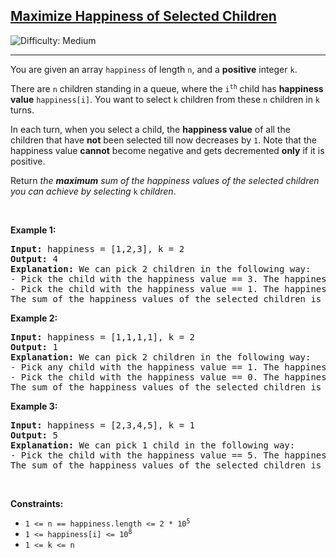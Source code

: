 <h2><a href="https://leetcode.com/problems/maximize-happiness-of-selected-children">Maximize Happiness of Selected Children</a></h2> <img src='https://img.shields.io/badge/Difficulty-Medium-orange' alt='Difficulty: Medium' /><hr><p>You are given an array <code>happiness</code> of length <code>n</code>, and a <strong>positive</strong> integer <code>k</code>.</p>

<p>There are <code>n</code> children standing in a queue, where the <code>i<sup>th</sup></code> child has <strong>happiness value</strong> <code>happiness[i]</code>. You want to select <code>k</code> children from these <code>n</code> children in <code>k</code> turns.</p>

<p>In each turn, when you select a child, the <strong>happiness value</strong> of all the children that have <strong>not</strong> been selected till now decreases by <code>1</code>. Note that the happiness value <strong>cannot</strong> become negative and gets decremented <strong>only</strong> if it is positive.</p>

<p>Return <em>the <strong>maximum</strong> sum of the happiness values of the selected children you can achieve by selecting </em><code>k</code> <em>children</em>.</p>

<p>&nbsp;</p>
<p><strong class="example">Example 1:</strong></p>

<pre>
<strong>Input:</strong> happiness = [1,2,3], k = 2
<strong>Output:</strong> 4
<strong>Explanation:</strong> We can pick 2 children in the following way:
- Pick the child with the happiness value == 3. The happiness value of the remaining children becomes [0,1].
- Pick the child with the happiness value == 1. The happiness value of the remaining child becomes [0]. Note that the happiness value cannot become less than 0.
The sum of the happiness values of the selected children is 3 + 1 = 4.
</pre>

<p><strong class="example">Example 2:</strong></p>

<pre>
<strong>Input:</strong> happiness = [1,1,1,1], k = 2
<strong>Output:</strong> 1
<strong>Explanation:</strong> We can pick 2 children in the following way:
- Pick any child with the happiness value == 1. The happiness value of the remaining children becomes [0,0,0].
- Pick the child with the happiness value == 0. The happiness value of the remaining child becomes [0,0].
The sum of the happiness values of the selected children is 1 + 0 = 1.
</pre>

<p><strong class="example">Example 3:</strong></p>

<pre>
<strong>Input:</strong> happiness = [2,3,4,5], k = 1
<strong>Output:</strong> 5
<strong>Explanation:</strong> We can pick 1 child in the following way:
- Pick the child with the happiness value == 5. The happiness value of the remaining children becomes [1,2,3].
The sum of the happiness values of the selected children is 5.
</pre>

<p>&nbsp;</p>
<p><strong>Constraints:</strong></p>

<ul>
	<li><code>1 &lt;= n == happiness.length &lt;= 2 * 10<sup>5</sup></code></li>
	<li><code>1 &lt;= happiness[i] &lt;= 10<sup>8</sup></code></li>
	<li><code>1 &lt;= k &lt;= n</code></li>
</ul>
